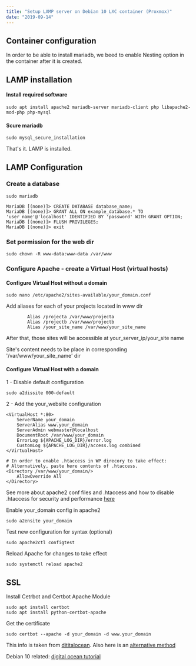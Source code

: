 ```yaml
---
title: "Setup LAMP server on Debian 10 LXC container (Proxmox)"
date: "2019-09-14"
---
```


## Container configuration

In order to be able to install mariadb, we beed to enable Nesting option in the container after it is created.

## LAMP installation

#### Install required software

```
sudo apt install apache2 mariadb-server mariadb-client php libapache2-mod-php php-mysql
```

#### Scure mariadb

```
sudo mysql_secure_installation
```

That's it. LAMP is installed.

## LAMP Configuration

### Create a database

```
sudo mariadb

MariaDB [(none)]> CREATE DATABASE database_name;
MariaDB [(none)]> GRANT ALL ON example_database.* TO 'user_name'@'localhost' IDENTIFIED BY 'password' WITH GRANT OPTION;
MariaDB [(none)]> FLUSH PRIVILEGES;
MariaDB [(none)]> exit
```

### Set permission for the web dir

```
sudo chown -R www-data:www-data /var/www
```

### Configure Apache - create a Virtual Host (virtual hosts)

#### Configure Virtual Host without a domain

```
sudo nano /etc/apache2/sites-available/your_domain.conf
```

Add aliases for each of your projects located in www dir

```
        Alias /projecta /var/www/projecta
        Alias /projectb /var/www/projectb
        Alias /your_site_name /var/www/your_site_name
```

After that, those sites will be accessible at your\_server\_ip/your\_site name

Site's content needs to be place in corresponding '/var/www/your\_site\_name' dir

#### Configure Virtual Host with a domain

1 - Disable default configuration

```
sudo a2dissite 000-default
```

2 - Add the your\_website configuration

```
<VirtualHost *:80>
    ServerName your_domain
    ServerAlias www.your_domain 
    ServerAdmin webmaster@localhost
    DocumentRoot /var/www/your_domain
    ErrorLog ${APACHE_LOG_DIR}/error.log
    CustomLog ${APACHE_LOG_DIR}/access.log combined
</VirtualHost>

# In order to enable .htaccess in WP direcory to take effect:
# Alternatively, paste here contents of .htaccess.
<Directory /var/www/your_domain/>
    AllowOverride All
</Directory>
```

See more about apache2 conf files and .htaccess and how to disable .htaccess for security and performance [here](https://haydenjames.io/disable-htaccess-apache-performance/)

Enable your\_domain config in apache2

```
sudo a2ensite your_domain
```

Test new configuration for syntax (optional)

```
sudo apache2ctl configtest
```

Reload Apache for changes to take effect

```
sudo systemctl reload apache2
```

## SSL

Install Cetrbot and Certbot Apache Module

```
sudo apt install certbot
sudo apt install python-certbot-apache
```

Get the certificate

```
sudo certbot --apache -d your_domain -d www.your_domain
```

This info is taken from [dititalocean](https://www.digitalocean.com/community/tutorials/how-to-secure-apache-with-let-s-encrypt-on-ubuntu-18-04). Also here is an [alternative method](https://websiteforstudents.com/how-to-install-wordpress-with-apache2-and-lets-encrypt-ssl-tls-certificates-on-ubuntu-16-04-18-04/)

Debian 10 related: [digital ocean tutorial](https://www.digitalocean.com/community/tutorials/how-to-install-linux-apache-mariadb-php-lamp-stack-on-debian-10)
